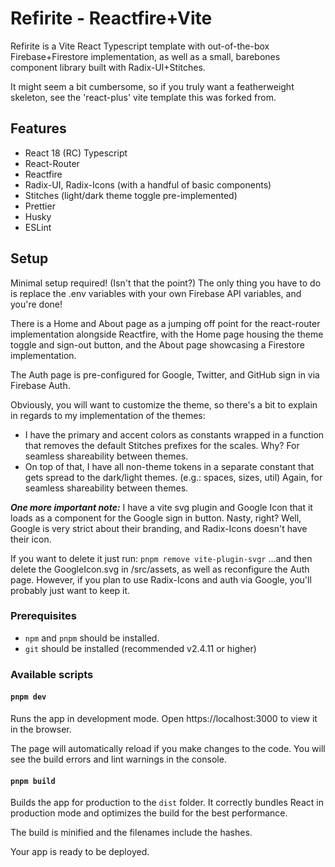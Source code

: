 # Refirite - Reactfire+Vite

Refirite is a Vite React Typescript template with out-of-the-box Firebase+Firestore implementation, as well as a small, barebones component library built with Radix-UI+Stitches.

It might seem a bit cumbersome, so if you truly want a featherweight skeleton, see the 'react-plus' vite template this was forked from.

## Features

- React 18 (RC) Typescript
- React-Router
- Reactfire
- Radix-UI, Radix-Icons (with a handful of basic components)
- Stitches (light/dark theme toggle pre-implemented)
- Prettier
- Husky
- ESLint

## Setup

Minimal setup required! (Isn't that the point?) The only thing you have to do is replace the .env variables with your own Firebase API variables, and you're done!

There is a Home and About page as a jumping off point for the react-router implementation alongside Reactfire, with the Home page housing the theme toggle and sign-out button, and the About page showcasing a Firestore implementation.

The Auth page is pre-configured for Google, Twitter, and GitHub sign in via Firebase Auth.

Obviously, you will want to customize the theme, so there's a bit to explain in regards to my implementation of the themes:
- I have the primary and accent colors as constants wrapped in a function that removes the default Stitches prefixes for the scales. Why? For seamless shareability between themes.
- On top of that, I have all non-theme tokens in a separate constant that gets spread to the dark/light themes. (e.g.: spaces, sizes, util) Again, for seamless shareability between themes.

***One more important note:***
I have a vite svg plugin and Google Icon that it loads as a component for the Google sign in button. Nasty, right? Well, Google is very strict about their branding, and Radix-Icons doesn't have their icon.

If you want to delete it just run:
`pnpm remove vite-plugin-svgr`
...and then delete the GoogleIcon.svg in /src/assets, as well as reconfigure the Auth page.
However, if you plan to use Radix-Icons and auth via Google, you'll probably just want to keep it.

### Prerequisites

- `npm` and `pnpm` should be installed.
- `git` should be installed (recommended v2.4.11 or higher)

### Available scripts


#### `pnpm dev`

Runs the app in development mode.
Open https://localhost:3000 to view it in the browser.

The page will automatically reload if you make changes to the code.
You will see the build errors and lint warnings in the console.

#### `pnpm build`

Builds the app for production to the `dist` folder.
It correctly bundles React in production mode and optimizes the build for the best performance.

The build is minified and the filenames include the hashes.

Your app is ready to be deployed.
